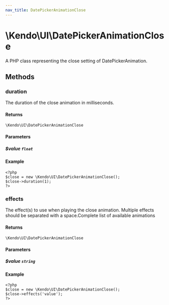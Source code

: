 ```yaml
---
nav_title: DatePickerAnimationClose
---
```


# \Kendo\UI\DatePickerAnimationClose

A PHP class representing the close setting of DatePickerAnimation.


## Methods

### duration
The duration of the close animation in milliseconds.

#### Returns
`\Kendo\UI\DatePickerAnimationClose`

#### Parameters

##### $value `float`



#### Example 
    <?php
    $close = new \Kendo\UI\DatePickerAnimationClose();
    $close->duration(1);
    ?>

### effects
The effect(s) to use when playing the close animation. Multiple effects should be separated with a space.Complete list of available animations

#### Returns
`\Kendo\UI\DatePickerAnimationClose`

#### Parameters

##### $value `string`



#### Example 
    <?php
    $close = new \Kendo\UI\DatePickerAnimationClose();
    $close->effects('value');
    ?>

